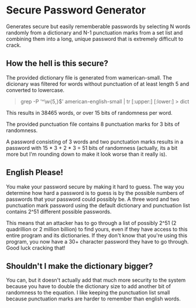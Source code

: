 # Secure Password Generator

Generates secure but easily rememberable passwords by selecting N words
randomly from a dictionary and N-1 punctuation marks from a set list and
combining them into a long, unique password that is extremely difficult to
crack.

## How the hell is this secure?
The provided dictionary file is generated from wamerican-small.  The
dicionary was filtered for words without punctuation of at least length 5 and
converted to lowercase. 

> grep -P '^\w{5,}$' american-english-small | tr [:upper:] [:lower:] > dict

This results in 38465 words, or over 15 bits of randomness per word.

The provided punctuation file contains 8 punctuation marks for 3 bits of randomness.

A password consisting of 3 words and two punctuation marks results in a
password with 15 * 3 + 2 * 3 = 51 bits of randomness (actually, its a bit
more but I'm rounding down to make it look worse than it really is).

## English Please!
You make your password secure by making it hard to guess.  The way you
determine how hard a password is to guess is by the possible numbers of
passwords that your password could possibly be.  A three word and two
punctuation mark password using the default dictionary and punctuation list
contains 2^51 different possible passwords.

This means that an attacker has to go through a list of
possibly 2^51 (2 quadrillion or 2 million billion) to find yours, even if
they have access to this entire program and its dictionaries.  If they
don't know that you're using this program, you now have a 30+ character
password they have to go through.  Good luck cracking that!

## Shouldn't I make the dictionary bigger?
You can, but it doesn't actually add that much more security to the system
because you have to double the dictionary size to add another bit of
randomness to the equation.  I like keeping the punctuation list small
because punctuation marks are harder to remember than english words.
